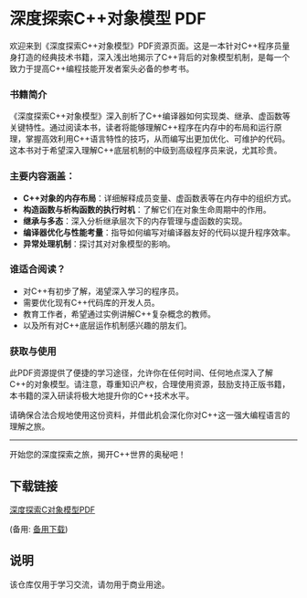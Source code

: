 # 深度探索C++对象模型 PDF

欢迎来到《深度探索C++对象模型》PDF资源页面。这是一本针对C++程序员量身打造的经典技术书籍，深入浅出地揭示了C++背后的对象模型机制，是每一个致力于提高C++编程技能开发者案头必备的参考书。

### 书籍简介

《深度探索C++对象模型》深入剖析了C++编译器如何实现类、继承、虚函数等关键特性。通过阅读本书，读者将能够理解C++程序在内存中的布局和运行原理，掌握高效利用C++语言特性的技巧，从而编写出更加优化、可维护的代码。这本书对于希望深入理解C++底层机制的中级到高级程序员来说，尤其珍贵。

### 主要内容涵盖：

- **C++对象的内存布局**：详细解释成员变量、虚函数表等在内存中的组织方式。
- **构造函数与析构函数的执行时机**：了解它们在对象生命周期中的作用。
- **继承与多态**：深入分析继承层次下的内存管理与虚函数的实现。
- **编译器优化与性能考量**：指导如何编写对编译器友好的代码以提升程序效率。
- **异常处理机制**：探讨其对对象模型的影响。

### 谁适合阅读？

- 对C++有初步了解，渴望深入学习的程序员。
- 需要优化现有C++代码库的开发人员。
- 教育工作者，希望通过实例讲解C++复杂概念的教师。
- 以及所有对C++底层运作机制感兴趣的朋友们。

### 获取与使用

此PDF资源提供了便捷的学习途径，允许你在任何时间、任何地点深入了解C++的对象模型。请注意，尊重知识产权，合理使用资源，鼓励支持正版书籍，本书籍的深入研读将极大地提升你的C++技术水平。

请确保合法合规地使用这份资料，并借此机会深化你对C++这一强大编程语言的理解之旅。

---

开始您的深度探索之旅，揭开C++世界的奥秘吧！

## 下载链接
[深度探索C对象模型PDF](https://pan.quark.cn/s/bad41ca54620) 

(备用: [备用下载](https://pan.baidu.com/s/10xDUnbx11LRYAfXth0o5LQ?pwd=1234))

## 说明

该仓库仅用于学习交流，请勿用于商业用途。
